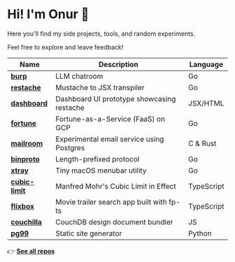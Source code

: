 # Hi! I'm Onur 👋

Here you'll find my side projects, tools, and random experiments.

Feel free to explore and leave feedback!

| Name | Description | Language |
|---------|-------------|----------|
| [**burp**](https://github.com/tetsuo/burp) | LLM chatroom | Go |
| [**restache**](https://github.com/tetsuo/restache) | Mustache to JSX transpiler | Go |
| [**dashboard**](https://github.com/tetsuo/dashboard) | Dashboard UI prototype showcasing restache | JSX/HTML |
| [**fortune**](https://github.com/tetsuo/fortune) | Fortune-as-a-Service (FaaS) on GCP | Go |
| [**mailroom**](https://github.com/tetsuo/mailroom) | Experimental email service using Postgres | C & Rust |
| [**binproto**](https://github.com/tetsuo/binproto) | Length-prefixed protocol | Go |
| [**xtray**](https://github.com/tetsuo/xtray) | Tiny macOS menubar utility | Go |
| [**cubic-limit**](https://github.com/tetsuo/cubic-limit) | Manfred Mohr's Cubic Limit in Effect | TypeScript |
| [**flixbox**](https://github.com/tetsuo/flixbox) | Movie trailer search app built with fp-ts | TypeScript |
| [**couchilla**](https://github.com/tetsuo/couchilla) | CouchDB design document bundler | JS |
| [**pg99**](https://github.com/tetsuo/pg99) | Static site generator | Python |

👉 [**See all repos**](https://github.com/tetsuo?tab=repositories)
